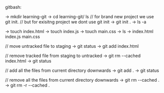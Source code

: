 gitbash:

-> mkdir learning-git
-> cd learning-git/
ls
// for brand new project we  use git init. 
// but for exisitng project we dont use git init
-> git init .
-> ls -a

-> touch index.html
-> touch index.js
-> touch main.css
-> ls
-> index.html  index.js  main.css

//  move untracked file to staging
-> git status
-> git add index.html

// remove tracked file from staging to untracked
-> git rm --cached index.html
-> git status

// add all the files from current directory downwards
-> git add .
-> git status

// remove all the files from current directory downwards
-> git rm --cached .
-> git rm -r --cached .

